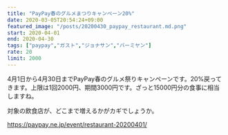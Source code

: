 ```yaml
---
title: "PayPay春のグルメまつりキャンペーン20%"
date: 2020-03-05T20:54:24+09:00
featured_image: "/posts/20200430_paypay_restaurant.md.png"
start: 2020-04-01
end: 2020-04-30
tags: ["paypay","ガスト","ジョナサン","バーミヤン"]
rate: 20
limit: 2000
---
```


4月1日から4月30日までPayPay春のグルメ祭りキャンペーンです。20%戻ってきます。上限は1回2000円、期間3000円です。ざっと15000円分の食事に相当しますね。

対象の飲食店が、どこまで増えるかがカギでしょうか。

https://paypay.ne.jp/event/restaurant-20200401/
